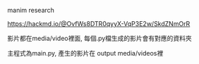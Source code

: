 manim research 

https://hackmd.io/@OvfWs8DTR0qyyX-VqP3E2w/SkdZNmOrR

影片都在media/video裡面, 每個.py檔生成的影片會有對應的資料夾

主程式為main.py, 產生的影片在 output media/videos裡
